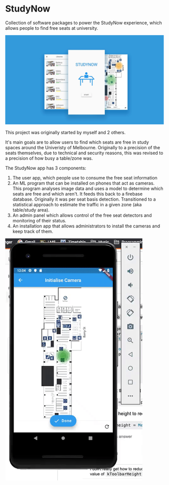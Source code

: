 # StudyNow

Collection of software packages to power the StudyNow experience, which allows people to find free seats at university.

<p align="center">
  <img src="studynow.png" width="900" title="hover text">
</p>

This project was originally started by myself and 2 others.

It's main goals are to allow users to find which seats are free in study spaces around the Univeristy of Melbourne. Originally to a precision of the seats themselves, due to technical and security reasons, this was revised to a precision of how busy a table/zone was.

The StudyNow app has 3 components:
1. The user app, which people use to consume the free seat information
2. An ML program that can be installed on phones that act as cameras. This program analyses image data and uses a model to determine which seats are free and which aren't. It feeds this back to a firebase database. Originally it was per seat basis detection. Transitioned to a statistical approach to estimate the traffic in a given zone (aka table/study area).
3. An admin panel which allows control of the free seat detectors and monitoring of their status.
4. An installation app that allows administrators to install the cameras and keep track of them.



![Gif Demo](https://raw.githubusercontent.com/caelan-a/StudyNow/master/ezgif.com-video-to-gif.gif)
